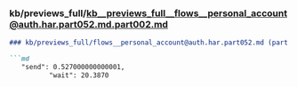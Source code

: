 ### kb/previews_full/kb__previews_full__flows__personal_account@auth.har.part052.md.part002.md

```md
### kb/previews_full/flows__personal_account@auth.har.part052.md (part 002)

```md
   "send": 0.527000000000001,
          "wait": 20.3870
```

```

```
